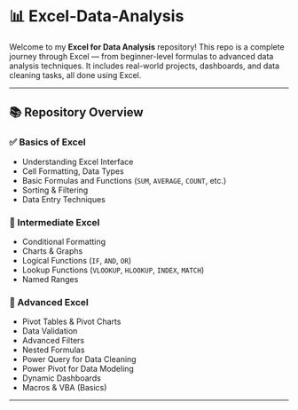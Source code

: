 # 📊 Excel-Data-Analysis

Welcome to my **Excel for Data Analysis** repository! This repo is a complete journey through Excel — from beginner-level formulas to advanced data analysis techniques. It includes real-world projects, dashboards, and data cleaning tasks, all done using Excel.

---

## 📚 Repository Overview

### ✅ Basics of Excel
- Understanding Excel Interface
- Cell Formatting, Data Types
- Basic Formulas and Functions (`SUM`, `AVERAGE`, `COUNT`, etc.)
- Sorting & Filtering
- Data Entry Techniques

### 🔄 Intermediate Excel
- Conditional Formatting
- Charts & Graphs
- Logical Functions (`IF`, `AND`, `OR`)
- Lookup Functions (`VLOOKUP`, `HLOOKUP`, `INDEX`, `MATCH`)
- Named Ranges

### 🧠 Advanced Excel
- Pivot Tables & Pivot Charts
- Data Validation
- Advanced Filters
- Nested Formulas
- Power Query for Data Cleaning
- Power Pivot for Data Modeling
- Dynamic Dashboards
- Macros & VBA (Basics)

---

